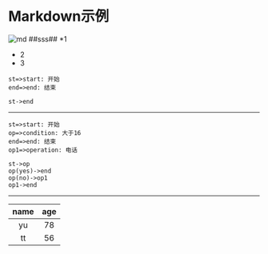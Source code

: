 # Markdown示例
![md](http://o9gogi7bz.bkt.clouddn.com/04c58PICvJ6_1024.png)
##sss##
*1
* 2
* 3
```flow
st=>start: 开始
end=>end: 结束

st->end
```
---
```flow
st=>start: 开始
op=>condition: 大于16
end=>end: 结束
op1=>operation: 电话

st->op
op(yes)->end
op(no)->op1
op1->end
```
---
|name|age|
|:--:|:--:|
|yu|78|
|tt|56|
